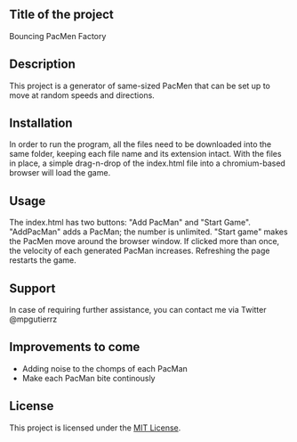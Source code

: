 
<h2>Title of the project</h2>
    Bouncing PacMen Factory
<br>
<h2>Description</h2>
    This project is a generator of same-sized PacMen that can be set up to move at random speeds and directions.
<br>
<h2>Installation</h2>
    In order to run the program, all the files need to be downloaded into the same folder, keeping each file name and its extension intact. With the files in place, a simple drag-n-drop of the index.html file into a chromium-based browser will load the game.
<br>
<h2>Usage</h2>
    The index.html has two buttons: "Add PacMan" and "Start Game".
    "AddPacMan" adds a PacMan; the number is unlimited.
    "Start game" makes the PacMen move around the browser window. If clicked more than once, the velocity of each generated PacMan increases.
    Refreshing the page restarts the game.
<br>
<h2>Support</h2>
    In case of requiring further assistance, you can contact me via Twitter @mpgutierrz
<br>
<h2>Improvements to come</h2>
    <ul>
    <li>Adding noise to the chomps of each PacMan</li>
    <li>Make each PacMan bite continously</li>
    </ul>
<h2>License</h2>
    This project is licensed under the <a href="https://github.com/mp-gutierrez/pacmen-exercise/blob/main/LICENSE"> MIT License</a>.
